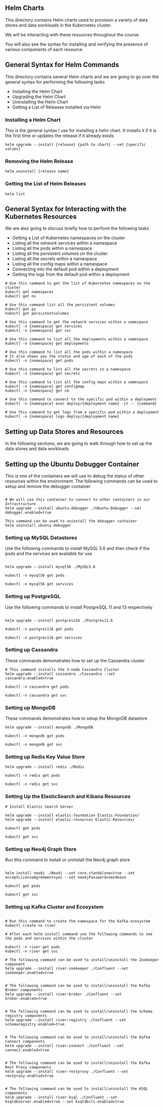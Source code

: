 ## Helm Charts

This directory contains Helm charts used to provision a variety of data stores and data workloads in the Kubernetes cluster.

We will be interacting with these resources throughout the course.

You will also see the syntax for installing and verifying the presence of various components of each resource.

## General Syntax for Helm Commands
This directory contains several Helm charts and we are going to go over the general syntax for performing the following tasks
- Installing the Helm Chart
- Upgrading the Helm Chart
- Uninstalling the Helm Chart
- Getting a List of Releases installed via Helm

### Installing a Helm Chart

This is the general syntax I use for installing a helm chart. It installs it if it is the first time or updates the release if it already exists

```shell
helm upgrade --install {release} {path to chart} --set {specific values}
```
### Removing the Helm Release

```shell
helm uninstall {release name}
```

### Getting the List of Helm Releases

```shell
helm list
```

## General Syntax for Interacting with the Kubernetes Resources
We are also going to discuss briefly how to perform the following tasks
- Getting a List of Kubernetes namespaces on the cluster
- Listing all the network services within a namespace
- Listing all the pods within a namespace
- Listing all the persistent volumes on the cluster
- Listing all the secrets within a namespace
- Listing all the config maps within a namespace
- Connecting into the default pod within a deployment
- Getting the logs from the default pod within a deployment


```shell
# Use this command to get the list of Kubernetes namespaces on the cluster 
kubectl get namespaces
kubectl get ns

# Use this command list all the persistent volumes
kubectl get pv
kubectl get persistentvolumes

# Use this command to get the network services within a namespace
kubectl -n {namespace} get services
kubectl -n {namespace} get svc

# Use this command to list all the deployments within a namespace
kubectl -n {namespace} get deployments

# Use this command to list all the pods within a namespace
# It also shows you the status and age of each of the pods
kubectl -n {namespace} get pods

# Use this command to list all the secrets in a namespace 
kubectl -n {namespace} get secrets

# Use this command to list all the config maps within a namespace
kubectl -n {namespace} get configmap
kubectl -n {namespace} get cm

# Use this command to connect to the specific pod within a deployment
kubectl -n {namespace} exec deploy/{deployment name} -it -- {command}

# Use this command to get logs from a specific pod within a deployment
kubectl -n {namespace} logs deploy/{deployment name}

```
## Setting up Data Stores and Resources
In the following sections, we are going to walk through how to set up the data stores and data workloads

## Setting up the Ubuntu Debugger Container

This is one of the containers we will use to debug the status of other resources within the environment.
The following commands can be used to setup and remove the debugger container 

```shell

# We will use this container to connect to other containers in our Infrastructure
helm upgrade --install ubuntu-debugger ./Ubuntu-Debugger --set debugger.enabled=true

This command can be used to uninstall the debugger container
helm uninstall ubuntu-debugger

```

### Setting up MySQL Datastores

Use the following commands to install MySQL 5.6 and then check if the pods and the services are available for use

```shell

helm upgrade --install mysql56 ./MySQL5.6

kubectl -n mysql56 get pods

kubectl -n mysql56 get services

```

### Setting up PostgreSQL

Use the following commands to install PostgreSQL 11 and 13 respectively

```shell

helm upgrade --install postgres116 ./Postgres11.6

kubectl -n postgres116 get pods

kubectl -n postgres116 get services

```

### Setting up Cassandra

These commands demonstrates how to set up the Cassandra cluster

```shell
# This command installs the 3-node Cassandra Cluster
helm upgrade --install cassandra ./Cassandra --set cassandra.enabled=true

kubectl -n cassandra get pods

kubectl -n cassandra get svc

```

### Setting up MongoDB

These commands demonstrates how to setup the MongoDB datastore

```shell
helm upgrade --install mongodb ./MongoDB

kubectl -n mongodb get pods

kubectl -n mongodb get svc
```

### Setting up Redis Key Value Store

```shell
helm upgrade --install redis ./Redis

kubectl -n redis get pods

kubectl -n redis get svc

```

### Setting Up the ElasticSearch and Kibana Resources

```shell
# Install Elastic Search Server

helm upgrade --install elastic-foundation Elastic-Foundation/
helm upgrade --install elastic-resources Elastic-Resources/

kubectl get pods

kubectl get svc

```

### Setting up Neo4j Graph Store

Run this command to install or uninstall the Neo4j graph store

```shell

helm install neo4j ./Neo4j --set core.standalone=true --set acceptLicenseAgreement=yes --set neo4jPassword=neo4base

kubectl get pods

kubectl get svc

```


### Setting up Kafka Cluster and Ecosystem

```shell

# Run this command to create the namespace for the Kafka ecosystem
kubectl create ns river

# After each helm install command use the following commands to see the pods and services within the cluster

kubectl -n river get pods
kubectl -n river get svc

# The following command can be used to install/uninstall the Zookeeper component
helm upgrade --install river-zookeeper ./Confluent --set zookeeper.enabled=true


# The following command can be used to install/uninstall the Kafka Broker components
helm upgrade --install river-broker ./Confluent --set broker.enabled=true


# The following command can be used to install/uninstall the Schema registry components
helm upgrade --install river-registry ./Confluent --set schemaregistry.enabled=true


# The following command can be used to install/uninstall the Kafka Connect components
helm upgrade --install river-connect ./Confluent --set connect.enabled=true


# The following command can be used to install/uninstall the Kafka Rest Proxy components
helm upgrade --install river-restproxy ./Confluent --set restproxy.enabled=true


# The following command can be used to install/uninstall the KSQL components
helm upgrade --install river-ksql ./Confluent --set ksqldbserver.enabled=true --set ksqldbcli.enabled=true


```
